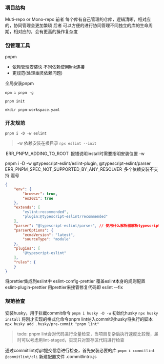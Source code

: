 ### 项目结构

Muti-repo or Mono-repo
前者 每个库有自己管理的仓库，逻辑清晰，相对应的，协同管理会更加繁琐
后者 可以方便的进行协同管理不同独立的库的生命周期，相对应的，会有更高的操作复杂度

### 包管理工具
pnpm 
- 依赖管理安装快 不同依赖使用link连接
- 更规范(处理幽灵依赖问题)

全局安装pnpm

` npm i pnpm -g `

`pnpm init`

`mkdir pnpm-workspace.yaml`

### 开发规范
`pnpm i -D -w eslint`
> -w 依赖安装在根目录
`npx eslint --init`

 ERR_PNPM_ADDING_TO_ROOT  报错说明install时需要指明安装位置 -w

pnpm i -D -w @typescript-eslint/eslint-plugin, @typescript-eslint/parser
 
ERR_PNPM_SPEC_NOT_SUPPORTED_BY_ANY_RESOLVER  多个依赖安装不支持 逗号

```json
{
    "env": {
        "browser": true,
        "es2021": true
    },
    "extends": [
        "eslint:recommended",
        "plugin:@typescript-eslint/recommended"
    ],
    "parser": "@typescript-eslint/parser", // 使用什么解析器解析typescript代码
    "parserOptions": {
        "ecmaVersion": "latest",
        "sourceType": "module"
    },
    "plugins": [
        "@typescript-eslint"
    ],
    "rules": {
    }
}
```
将prettier集成到eslint中
eslint-config-prettier 覆盖eslint本身的规则配置
eslint-plugin-prettier 用prettier来接管修复代码即 eslint --fix

### 规范检查
安装husky，用于拦截commit命令
`pnpm i husky -D -w`
初始化husky
`npx husky install`
将刚才实现的格式化命令pnpm lint纳入commit时husky将执行的脚本
`npx husky add .husky/pre-commit "pnpm lint"`
> todo: pnpm lint会对代码进行全量检查，当项目复杂后执行速度比较慢，届时可以考虑用lint-staged，实现只对暂存区代码进行检查

通过commitlint对git提交信息进行检查，首先安装必要的库
`pnpm i commitlint @commitlint/cli`
新建配置文件 .commitlintrc.js
```js
```